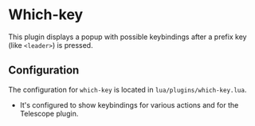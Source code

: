 
# Which-key

This plugin displays a popup with possible keybindings after a prefix key (like `<leader>`) is pressed.

## Configuration

The configuration for `which-key` is located in `lua/plugins/which-key.lua`.

- It's configured to show keybindings for various actions and for the Telescope plugin.
